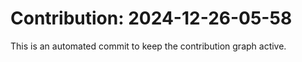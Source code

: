 # Contribution: 2024-12-26-05-58
This is an automated commit to keep the contribution graph active.
